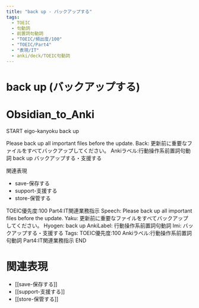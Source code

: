 ```yaml
---
title: "back up - バックアップする"
tags:
  - TOEIC
  - 句動詞
  - 前置詞句動詞
  - "TOEIC/頻出度/100"
  - "TOEIC/Part4"
  - "表現/IT"
  - anki/deck/TOEIC句動詞
---
```


# back up (バックアップする)

# Obsidian_to_Anki
START
eigo-kanyoku
back up

Please back up all important files before the update.
Back:
更新前に重要なファイルをすべてバックアップしてください。
Ankiラベル:行動操作系前置詞句動詞
back up
バックアップする・支援する

関連表現
- save-保存する
- support-支援する
- store-保管する

TOEIC優先度:100
Part4:IT関連業務指示
Speech: Please back up all important files before the update.
Yaku: 更新前に重要なファイルをすべてバックアップしてください。
Hyogen: back up
AnkiLabel: 行動操作系前置詞句動詞
Imi: バックアップする・支援する
Tags: TOEIC優先度:100 Ankiラベル:行動操作系前置詞句動詞 Part4:IT関連業務指示
END

# 関連表現
- [[save-保存する]]
- [[support-支援する]]
- [[store-保管する]]
